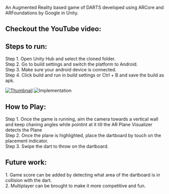 An Augmented Reality based game of DARTS developed using ARCore and ARFoundations by Google in Unity.

<h2> Checkout the YouTube video: </h2>
<h2> Steps to run: </h2>

Step 1. Open Unity Hub and select the cloned folder. <br>
Step 2. Go to build settings and switch the platform to Android. <br>
Step 3. Make sure your android device is connected. <br>
Step 4. Click build and run in build settings or Ctrl + B and save the build as apk. <br>

[![Thumbnail](https://user-images.githubusercontent.com/47019139/208224433-5e4ca835-766e-4e56-a27c-a87fe6f65cb5.PNG)](https://youtu.be/bfUiHO_sAFQ)
![Implementation](https://user-images.githubusercontent.com/47019139/208221897-4b0502dc-2ccd-414f-a901-20ae8805e8b1.PNG)



<h2> How to Play: </h2>
Step 1. Once the game is running, aim the camera towards a vertical wall and keep chaning angles while pointint at it till the AR Plane Visualizer detects the Plane <br>
Step 2. Once the plane is highlighted, place the dartboard by touch on the placement indicator. <br>
Step 3. Swipe the dart to throw on the dartboard. <br>

<h2> Future work: </h2>
1. Game score can be added by detecting what area of the dartboard is in collision with the dart. <br>
2. Multiplayer can be brought to make it more competitive and fun. <br>




